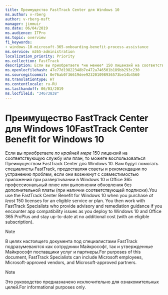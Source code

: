 ```yaml
---
title: Преимущество FastTrack Center для Windows 10
ms.author: v-rberg
author: v-rberg-msft
manager: jimmuir
ms.date: 06/04/2019
ms.audience: ITPro
ms.topic: overview
f1_keywords:
- windows-10-microsoft-365-onboarding-benefit-process-assistance
ms.service: m365-administration
localization_priority: Priority
ms.collection: FastTrack
description: Если вы приобретаете *не менее* 150 лицензий на соответствующую службу или тарифный план, то можете воспользоваться услугами Преимущество FastTrack Center для Windows 10.
ms.openlocfilehash: 47e77d19822348b7e472a746501b189bb293c230
ms.sourcegitcommit: 0e76ab0f36619dee923201098936573be14b4560
ms.translationtype: HT
ms.contentlocale: ru-RU
ms.lasthandoff: 06/03/2019
ms.locfileid: "34673838"
---
```

# <a name="fasttrack-center-benefit-for-windows-10"></a><span data-ttu-id="a4fcb-103">Преимущество FastTrack Center для Windows 10</span><span class="sxs-lookup"><span data-stu-id="a4fcb-103">FastTrack Center Benefit for Windows 10</span></span>

<span data-ttu-id="a4fcb-p101">Если вы приобретаете *по крайней мере* 150 лицензий на соответствующую службу или план, то можете воспользоваться Преимуществом FastTrack Center для Windows 10. Вам будут помогать специалисты FastTrack, предоставляя советы и рекомендации по устранению проблем, если они возникнут с совместимостью приложений при развертывании в Windows 10 и Office 365 профессиональный плюс или выполнении обновления без дополнительной платы (при наличии соответствующей подписки).</span><span class="sxs-lookup"><span data-stu-id="a4fcb-p101">You use the FastTrack Center Benefit for Windows 10 when you purchase  *at least*  150 licenses for an eligible service or plan. You then work with FastTrack Specialists who provide advisory and remediation guidance if you encounter app compatibility issues as you deploy to Windows 10 and Office 365 ProPlus and stay up-to-date at no additional cost (with an eligible subscription).</span></span> 
  
> [!NOTE]
> <span data-ttu-id="a4fcb-106">В целях настоящего документа под специалистами FastTrack подразумеваются как сотрудники Майкрософт, так и утвержденные Майкрософт поставщики услуг и партнеры.</span><span class="sxs-lookup"><span data-stu-id="a4fcb-106">For purposes of this document, FastTrack Specialists can include Microsoft employees, Microsoft-approved vendors, and Microsoft-approved partners.</span></span> 
    
> [!NOTE]
> <span data-ttu-id="a4fcb-107">Это руководство предназначено исключительно для ознакомительных целей.</span><span class="sxs-lookup"><span data-stu-id="a4fcb-107">For informational purposes only.</span></span> 
  

  

 
